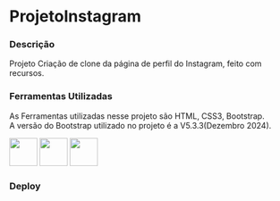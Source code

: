 # ProjetoInstagram

### Descrição ###
Projeto Criação de clone da página de perfil do Instagram, feito com recursos.

### Ferramentas Utilizadas ###

As Ferramentas utilizadas nesse projeto são HTML, CSS3, Bootstrap.
<br>A versão do Bootstrap utilizado no projeto é a V5.3.3(Dezembro 2024).

<div>
<img src="https://cdn.jsdelivr.net/gh/devicons/devicon@latest/icons/html5/html5-original-wordmark.svg" width="50" height="50" />

<img src="https://cdn.jsdelivr.net/gh/devicons/devicon@latest/icons/css3/css3-original-wordmark.svg"  width="50" height="50" />

<img src="https://cdn.jsdelivr.net/gh/devicons/devicon@latest/icons/bootstrap/bootstrap-original-wordmark.svg" width="50" height="50"/>  
</div>

### Deploy ###
